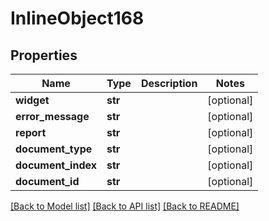 # InlineObject168

## Properties
Name | Type | Description | Notes
------------ | ------------- | ------------- | -------------
**widget** | **str** |  | [optional] 
**error_message** | **str** |  | [optional] 
**report** | **str** |  | [optional] 
**document_type** | **str** |  | [optional] 
**document_index** | **str** |  | [optional] 
**document_id** | **str** |  | [optional] 

[[Back to Model list]](../README.md#documentation-for-models) [[Back to API list]](../README.md#documentation-for-api-endpoints) [[Back to README]](../README.md)



